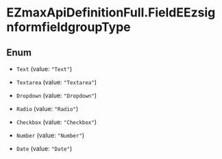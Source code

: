 # EZmaxApiDefinitionFull.FieldEEzsignformfieldgroupType

## Enum


* `Text` (value: `"Text"`)

* `Textarea` (value: `"Textarea"`)

* `Dropdown` (value: `"Dropdown"`)

* `Radio` (value: `"Radio"`)

* `Checkbox` (value: `"Checkbox"`)

* `Number` (value: `"Number"`)

* `Date` (value: `"Date"`)


